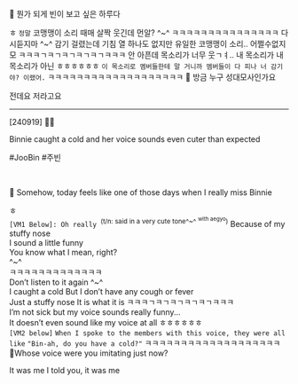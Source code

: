 🫧 뭔가 되게 빈이 보고 싶은 하루다

ㅎ
`정말`
코맹맹이 소리 때매
살짝 웃긴데
먼알?
^~^
ㅋㅋㅋㅋㅋㅋㅋㅋㅋㅋㅋㅋㅋㅋㅋ
다시듣지마
^~^
감기 걸렸는데
기침 열 하나도 없지만
유일한
코맹맹이 소리..
어쩔수없지모
ㅋㅋㅋㄱㅋㄱㅋㄱㅋㄱㅋㄱㅋㅋㅋ
안 아픈데
목소리가
너무 웃ㄱㅕ..
내 목소리가 내 목소리가 아닌
ㅎㅎㅎㅎㅎㅎ
`이 목소리로 멤버들한테 말 거니까 멤버들이 다 피나 너 감기야? 이랬어.`
ㅋㅋㅋㅋㅋㅋㅋㅋㅋㅋㅋㅋㅋㅋㅋㅋㅋㅋㅋ
🫧 방금 누구 성대모사인가요

전데요
저라고요
___

[240919] 🐣💭

Binnie caught a cold and her voice sounds even cuter than expected

#JooBin #주빈

<br>

🫧 Somehow, today feels like one of those days when I really miss Binnie

ㅎ  
`[VM1 Below]: Oh really `<sup>(t/n: said in a very cute tone^~^ <sup>with aegyo</sup>)</sup>
Because of my stuffy nose  
I sound a little funny  
You know what I mean, right?  
^~^  
ㅋㅋㅋㅋㅋㅋㅋㅋㅋㅋㅋㅋㅋ  
Don’t listen to it again
^~^  
I caught a cold
But I don’t have any cough or fever  
Just a stuffy nose
It is what it is
ㅋㅋㅋㄱㅋㄱㅋㄱㅋㄱㅋㄱㅋㅋㅋ  
I’m not sick
but my voice sounds really funny...  
It doesn’t even sound like my voice at all
ㅎㅎㅎㅎㅎㅎ  
`[VM2 below]`
`When I spoke to the members with this voice, they were all like`
`"Bin-ah, do you have a cold?"`
ㅋㅋㅋㅋㅋㅋㅋㅋㅋㅋㅋㅋㅋㅋㅋㅋㅋㅋㅋ  
🫧Whose voice were you imitating just now?

It was me
I told you, it was me


